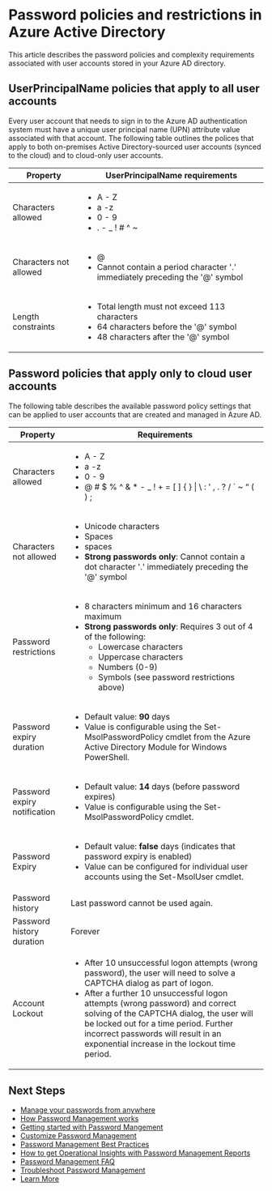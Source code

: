 <properties
	pageTitle="Password policies and restrictions in Azure Active Directory | Windows Azure"
	description="Describes the policies that apply to passwords in Azure Active Directory, including allowed characters, length, and expiration"
  services="active-directory"
	documentationCenter=""
	authors="curtand"
	manager="stevenpo"
	editor=""/>

<tags
	ms.service="active-directory"
	ms.date="11/03/2015"
	wacn.date=""/>


# Password policies and restrictions in Azure Active Directory

This article describes the password policies and complexity	requirements associated with user accounts stored in your Azure AD directory.

## UserPrincipalName policies that apply to all user accounts

Every user account that needs to sign in to the Azure AD authentication	system must have a unique user principal name (UPN) attribute value	associated with that account. The following table outlines the polices	that apply to both on-premises Active Directory-sourced user accounts	(synced to the cloud) and to cloud-only user accounts.

|   Property           |     UserPrincipalName requirements  |
|   ----------------------- |   ----------------------- |
|  Characters allowed    |  <ul> <li>A - Z</li> <li>a -z </li><li>0 - 9</li> <li> . - \_ ! \# ^ \~</li></ul> |
|  Characters not allowed  | <ul> <li>@</li> <li>Cannot contain a period character '.' immediately preceding the '@' symbol</li></ul> |
| Length constraints  |       <ul> <li>Total length must not exceed 113 characters</li><li>64 characters before the '@' symbol</li><li>48 characters after the '@' symbol</li></ul>

## Password policies that apply only to cloud user accounts

The following table describes the available password policy settings that can be applied to user accounts that are created and managed in	Azure AD.

|  Property       |    Requirements          |
|   ----------------------- |   ----------------------- |
|  Characters allowed   |   <ul><li>A - Z</li><li>a -z </li><li>0 - 9</li> <li>@ # $ % ^ & * - _ ! + = [ ] { } &#124; \ : ' , . ? / ` ~ “ ( ) ;</li></ul> |
|  Characters not allowed   |       <ul><li>Unicode characters</li><li>Spaces</li><li>spaces</li><li> **Strong passwords only**: Cannot contain a dot character '.' immediately preceding the '@' symbol</li></ul> |
|   Password restrictions | <ul><li>8 characters minimum and 16 characters maximum</li><li>**Strong passwords only**: Requires 3 out of 4 of the following:<ul><li>Lowercase characters</li><li>Uppercase characters</li><li>Numbers (0-9)</li><li>Symbols (see password restrictions above)</li></ul></li></ul> |
| Password expiry duration      | <ul><li>Default value: **90** days </li><li>Value is configurable using the Set-MsolPasswordPolicy cmdlet from the Azure Active Directory Module for Windows PowerShell.</li></ul> |
| Password expiry notification |  <ul><li>Default value: **14** days (before password expires)</li><li>Value is configurable using the Set-MsolPasswordPolicy cmdlet.</li></ul> |
| Password Expiry |  <ul><li>Default value: **false** days (indicates that password expiry is enabled) </li><li>Value can be configured for individual user accounts using the Set-MsolUser cmdlet. </li></ul> |
|  Password history  | Last password cannot be used again. |
|  Password history duration | Forever |
|  Account Lockout | <ul><li>After 10 unsuccessful logon attempts (wrong password), the user will need to solve a CAPTCHA dialog as part of logon.</li><li>After a further 10 unsuccessful logon attempts (wrong password) and correct solving of the CAPTCHA dialog, the user will be locked out for a time period. Further incorrect passwords will result in an exponential increase in the lockout time period.</li></ul> |


## Next Steps

* [Manage your passwords from anywhere](/documentation/articles/active-directory-passwords)
* [How Password Management works](/documentation/articles/active-directory-passwords-how-it-works)
* [Getting started with Password Mangement](/documentation/articles/active-directory-passwords-getting-started)
* [Customize Password Management](/documentation/articles/active-directory-passwords-customize)
* [Password Management Best Practices](/documentation/articles/active-directory-passwords-best-practices)
* [How to get Operational Insights with Password Management Reports](/documentation/articles/active-directory-passwords-get-insights)
* [Password Management FAQ](/documentation/articles/active-directory-passwords-faq)
* [Troubleshoot Password Management](/documentation/articles/active-directory-passwords-troubleshoot)
* [Learn More](/documentation/articles/active-directory-passwords-learn-more)
